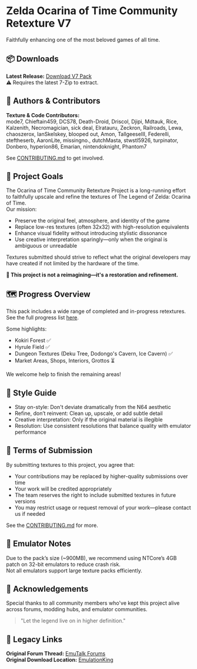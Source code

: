 # Zelda Ocarina of Time Community Retexture V7

Faithfully enhancing one of the most beloved games of all time.

## 📦 Downloads

**Latest Release:** [Download V7 Pack](https://github.com/IanSkelskey/oot-community-retexture/releases/latest)  
⚠️ Requires the latest 7-Zip to extract.  

## 👥 Authors & Contributors

**Texture & Code Contributors:**  
mode7, Chieftain459, DCS78, Death-Droid, Driscol, Djipi, Mdtauk, Rice, Kalzenith, Necromagician, sick deal, Elratauru, Zeckron, Railroads, Lewa, chaoszerox, IanSkelskey, blooped out, Amon, TallgeeseIII, Federelli, steftheserb, AaronLite, missingno., dutchMasta, stwstl5926, turpinator, Donbero, hyperion86, Emarian, nintendoknight, Phantom7

See [CONTRIBUTING.md](CONTRIBUTING.md) to get involved.

## 🎨 Project Goals

The Ocarina of Time Community Retexture Project is a long-running effort to faithfully upscale and refine the textures of The Legend of Zelda: Ocarina of Time.  
Our mission:

- Preserve the original feel, atmosphere, and identity of the game
- Replace low-res textures (often 32x32) with high-resolution equivalents
- Enhance visual fidelity without introducing stylistic dissonance
- Use creative interpretation sparingly—only when the original is ambiguous or unreadable

Textures submitted should strive to reflect what the original developers may have created if not limited by the hardware of the time.

**🎯 This project is not a reimagining—it's a restoration and refinement.**

## 🗺️ Progress Overview

This pack includes a wide range of completed and in-progress retextures.  
See the full progress list [here](PROGRESS.md).

Some highlights:

- Kokiri Forest ✅
- Hyrule Field ✅
- Dungeon Textures (Deku Tree, Dodongo's Cavern, Ice Cavern) ✅
- Market Areas, Shops, Interiors, Grottos ⏳

We welcome help to finish the remaining areas!

## 📐 Style Guide

- Stay on-style: Don't deviate dramatically from the N64 aesthetic
- Refine, don’t reinvent: Clean up, upscale, or add subtle detail
- Creative interpretation: Only if the original material is illegible
- Resolution: Use consistent resolutions that balance quality with emulator performance

## 📜 Terms of Submission

By submitting textures to this project, you agree that:

- Your contributions may be replaced by higher-quality submissions over time
- Your work will be credited appropriately
- The team reserves the right to include submitted textures in future versions
- You may restrict usage or request removal of your work—please contact us if needed

See the [CONTRIBUTING.md](CONTRIBUTING.md) for more.

## 💾 Emulator Notes

Due to the pack’s size (~900MB), we recommend using NTCore’s 4GB patch on 32-bit emulators to reduce crash risk.  
Not all emulators support large texture packs efficiently.

## 📢 Acknowledgements

Special thanks to all community members who've kept this project alive across forums, modding hubs, and emulator communities.

> "Let the legend live on in higher definition."

## 🔗 Legacy Links

**Original Forum Thread:** [EmuTalk Forums](https://www.emutalk.net/threads/zelda-ocarina-of-time-community-retexture-project-v7.55307/)  
**Original Download Location:** [EmulationKing](https://emulationking.com/nintendo/n64/games/zeldaocarinaoftime/texturepacks/community/)

